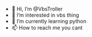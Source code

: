 - 👋 Hi, I’m @VbsTroller
- 👀 I’m interested in vbs thing
- 🌱 I’m currently learning python
- 📫 How to reach me you cant

<!---
VbsTroller/VbsTroller is a ✨ special ✨ repository because its `README.md` (this file) appears on your GitHub profile.
You can click the Preview link to take a look at your changes.
--->
